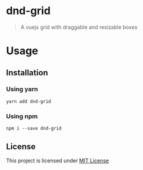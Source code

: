 # dnd-grid

> A vuejs grid with draggable and resizable boxes

# Usage

## Installation

### Using yarn

`yarn add dnd-grid`

### Using npm

`npm i --save dnd-grid`

## License

This project is licensed under [MIT License](http://en.wikipedia.org/wiki/MIT_License)
